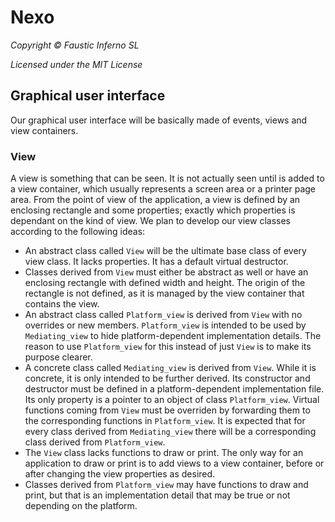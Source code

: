 # Nexo

*Copyright © Faustic Inferno SL*

*Licensed under the MIT License*

## Graphical user interface

Our graphical user interface will be basically made of events, views and view containers.

### View

A view is something that can be seen. It is not actually seen until is added to a view container, which usually represents a screen area or a printer page area. From the point of view of the application, a view is defined by an enclosing rectangle and some properties; exactly which properties is dependant on the kind of view. We plan to develop our view classes according to the following ideas:

* An abstract class called `View` will be the ultimate base class of every view class. It lacks properties. It has a default virtual destructor.
* Classes derived from `View` must either be abstract as well or have an enclosing rectangle with defined width and height. The origin of the rectangle is not defined, as it is managed by the view container that contains the view.
* An abstract class called `Platform_view` is derived from `View` with no overrides or new members. `Platform_view` is intended to be used by `Mediating_view` to hide  platform-dependent implementation details. The reason to use `Platform_view` for this instead of just `View` is to make its purpose clearer.
* A concrete class called `Mediating_view` is derived from `View`. While it is concrete, it is only intended to be further derived. Its constructor and destructor must be defined in a platform-dependent implementation file. Its only property is a pointer to an object of class `Platform_view`. Virtual functions coming from `View` must be overriden by forwarding them to the corresponding functions in `Platform_view`. It is expected that for every class derived from `Mediating_view` there will be a corresponding class derived from `Platform_view`.
* The `View` class lacks functions to draw or print. The only way for an application to draw or print is to add views to a view container, before or after changing the view properties as desired.
* Classes derived from `Platform_view` may have functions to draw and print, but that is an implementation detail that may be true or not depending on the platform.
